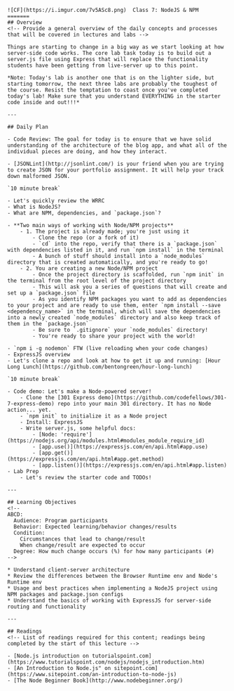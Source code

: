 	![CF](https://i.imgur.com/7v5ASc8.png)  Class 7: NodeJS & NPM
	=======
	## Overview
	<!-- Provide a general overview of the daily concepts and processes that will be covered in lectures and labs -->

	Things are starting to change in a big way as we start looking at how server-side code works. The core lab task today is to build out a server.js file using Express that will replace the functionality students have been getting from live-server up to this point.

	*Note: Today's lab is another one that is on the lighter side, but starting tomorrow, the next three labs are probably the toughest of the course. Resist the temptation to coast once you've completed today's lab! Make sure that you understand EVERYTHING in the starter code inside and out!!!*

	---

	## Daily Plan

	- Code Review: The goal for today is to ensure that we have solid understanding of the architecture of the blog app, and what all of the individual pieces are doing, and how they interact.

	- [JSONLint](http://jsonlint.com/) is your friend when you are trying to create JSON for your portfolio assignment. It will help your track down malformed JSON.

	`10 minute break`

	- Let's quickly review the WRRC
	- What is NodeJS?
	- What are NPM, dependencies, and `package.json`?

	- **Two main ways of working with Node/NPM projects**
		- 1. The project is already made; you're just using it
			- Clone the repo (or a fork of it)
			- `cd` into the repo, verify that there is a `package.json` with dependencies listed in it, and run `npm install` in the terminal
			- A bunch of stuff should install into a `node_modules` directory that is created automatically, and you're ready to go!
		- 2. You are creating a new Node/NPM project
			- Once the project directory is scaffolded, run `npm init` in the terminal from the root level of the project directory
			- This will ask you a series of questions that will create and set up a `package.json` file
			- As you identify NPM packages you want to add as dependencies to your project and are ready to use them, enter `npm install --save <dependency_name>` in the terminal, which will save the dependencies into a newly created `node_modules` directory and also keep track of them in the `package.json`
			- Be sure to `.gitignore` your `node_modules` directory!
			- You're ready to share your project with the world!

	- `npm i -g nodemon` FTW (live reloading when your code changes)
	- ExpressJS overview
	- Let's clone a repo and look at how to get it up and running: [Hour Long Lunch](https://github.com/bentongreen/hour-long-lunch)

	`10 minute break`

	- Code demo: Let's make a Node-powered server!
		- Clone the [301 Express demo](https://github.com/codefellows/301-7-express-demo) repo into your main 301 directory. It has no Node action... yet.
		- `npm init` to initialize it as a Node project
		- Install: ExpressJS
		- Write server.js, some helpful docs:
			- [Node: 'require'](https://nodejs.org/api/modules.html#modules_module_require_id)
			- [app.use()](https://expressjs.com/en/api.html#app.use)
			- [app.get()](https://expressjs.com/en/api.html#app.get.method)
			- [app.listen()](https://expressjs.com/en/api.html#app.listen)
	- Lab Prep
		- Let's review the starter code and TODOs!

	---

	## Learning Objectives
	<!--
	ABCD:
	  Audience: Program participants
	  Behavior: Expected learning/behavior changes/results
	  Condition:
	    Circumstances that lead to change/result
	    When change/result are expected to occur
	  Degree: How much change occurs (%) for how many participants (#)
	-->

	* Understand client-server architecture
	* Review the differences between the Browser Runtime env and Node's Runtime env
	* Usage and best practices when implementing a NodeJS project using NPM packages and package.json configs
	* Understand the basics of working with ExpressJS for server-side routing and functionality

	---

	## Readings
	<!-- List of readings required for this content; readings being completed by the start of this lecture -->

	- [Node.js introduction on tutorialspoint.com](https://www.tutorialspoint.com/nodejs/nodejs_introduction.htm)
	- [An Introduction to Node.js" on sitepoint.com](https://www.sitepoint.com/an-introduction-to-node-js)
	- [The Node Beginner Book](http://www.nodebeginner.org/)
